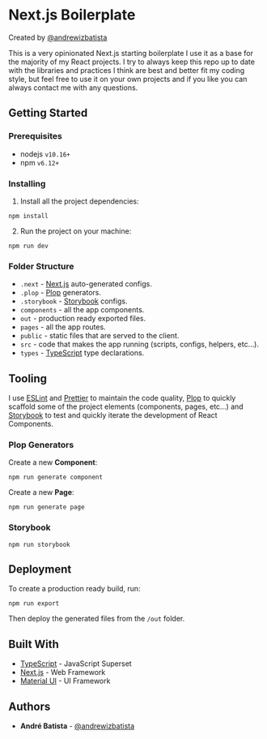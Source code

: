 # Next.js Boilerplate

Created by [@andrewizbatista](https://github.com/andrewizbatista)

This is a very opinionated Next.js starting boilerplate I use it as a base for the majority of my React projects.
I try to always keep this repo up to date with the libraries and practices I think are best and better fit my coding style, but feel free to use it on your own projects and if you like you can always contact me with any questions.

## Getting Started

### Prerequisites

- nodejs `v10.16+`
- npm `v6.12+`

### Installing

1. Install all the project dependencies:

```
npm install
```

2. Run the project on your machine:

```
npm run dev
```

### Folder Structure

- `.next` - [Next.js](https://nextjs.org/) auto-generated configs.
- `.plop` - [Plop](https://plopjs.com/) generators.
- `.storybook` - [Storybook](https://storybook.js.org/) configs.
- `components` - all the app components.
- `out` - production ready exported files.
- `pages` - all the app routes.
- `public` - static files that are served to the client.
- `src` - code that makes the app running (scripts, configs, helpers, etc...).
- `types` - [TypeScript](https://www.typescriptlang.org/) type declarations.

## Tooling

I use [ESLint](https://eslint.org/) and [Prettier](https://prettier.io/) to maintain the code quality, [Plop](https://plopjs.com/) to quickly scaffold some of the project elements (components, pages, etc...) and [Storybook](https://storybook.js.org/) to test and quickly iterate the development of React Components.

### Plop Generators

Create a new **Component**:

```
npm run generate component
```

Create a new **Page**:

```
npm run generate page
```

### Storybook

```
npm run storybook
```

## Deployment

To create a production ready build, run:

```
npm run export
```

Then deploy the generated files from the `/out` folder.

## Built With

- [TypeScript](https://www.typescriptlang.org/) - JavaScript Superset
- [Next.js](https://nextjs.org/) - Web Framework
- [Material UI](https://material-ui.com/) - UI Framework

## Authors

- **André Batista** - [@andrewizbatista](https://github.com/andrewizbatista)
